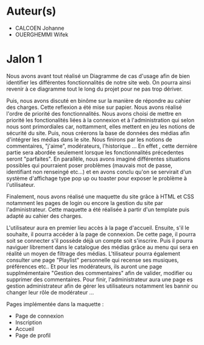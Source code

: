 # Auteur(s)
- CALCOEN Johanne
- OUERGHEMMI Wifek

# Jalon 1
  
 Nous avons avant tout réalisé un Diagramme de cas d'usage afin de bien identifier les différentes fonctionnalités de notre site web. 
 On pourra ainsi revenir à ce diagramme tout le long du projet pour ne pas trop dériver. 
 
 Puis, nous avons discuté en binôme sur la manière de répondre au cahier des charges. Cette reflexion a été mise sur papier. 
 Nous avons réalisé l'ordre de priorité des fonctionnalités. Nous avons choisi de mettre en priorité les fonctionalités liées à la connexion et à l'administration qui selon nous 
 sont primordiales car, nottamment,  elles mettent en jeu les notions de sécurité du site. Puis, nous créerons la base de données des médias afin d'intégrer les médias dans le 
 site. Nous finirons par les notions de commentaires, "j'aime", modérateurs, l'historique ... En effet , cette dernière partie sera abordée seulement lorsque les fonctionnalités 
 précedentes seront "parfaites". 
 En parallèle, nous avons imaginé différentes situations possibles qui pourraient poser problèmes (mauvais mot de passe, identifiant non renseingé etc...) et en avons conclu
 qu'on se servirait d'un système d'affichage type pop up ou toaster pour exposer le problème à l'utilisateur. 
 
 Finalement, nous avons réalisé une maquette du site grâce à HTML et CSS notamment les pages de login ou encore la gestion du site par l'administrateur. Cette maquette a été 
 réalisée à partir d'un template puis adapté au cahier des charges. 
 
 L'utilisateur aura en premier lieu accès à la page d'accueil. Ensuite, s'il le souhaite, il pourra accéder à la page de connexion. De cette page, il pourra soit se connecter 
 s'il possède déjà un compte soit s'inscrire. Puis il pourra naviguer librement dans le catalogue des médias grâce au menu qui sera en réalité un moyen de filtrage des médias. 
 L'tilisateur pourra également consulter une page "Playlist" personnelle qui recense ses musiques, préférences etc.. Et pour les modérateurs, ils auront une page 
 supplmémentaire "Gestion des commentaires" afin de valider, modifier ou supprimer des commentaires. Pour finir, l'administrateur aura une page es gestion administrateur afin de 
 gérer les utilisateurs notamment les bannir ou changer leur rôle de modérateur ... 

Pages implémentée dans la maquette  :
- Page de connexion
- Inscription
- Accueil
- Page de profil

